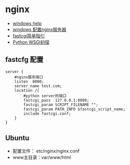 # nginx

- [windows help](http://nginx.org/en/docs/windows.html)
- [windows 配置nginx服务器](http://blog.csdn.net/revolver/article/details/50465636)
- [fastcgi简单指引](http://nginx.org/en/docs/beginners_guide.html#fastcgi)
- [Python WSGI初探](http://liaoph.com/python-wsgi/)

## fastcfg 配置

``` Conf
server {
    #nginx服务端口
    listen  8000;
    server_name test.com; 
    location /{
        #python server的端口
        fastcgi_pass  127.0.0.1:8008;
        fastcgi_param SCRIPT_FILENAME "";
        fastcgi_param PATH_INFO $fastcgi_script_name;
        include fastcgi.conf;
    }
}
```

## Ubuntu

- 配置文件： etc/nginx/nginx.conf
- www主目录：var/www/html
